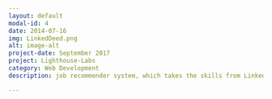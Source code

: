 ```yaml
---
layout: default
modal-id: 4
date: 2014-07-16
img: LinkedDeed.png
alt: image-alt
project-date: September 2017
project: Lighthouse-Labs
category: Web Development
description: job recommender system, which takes the skills from LinkedIn and jobs from Indeed and finds right job for you.<a href="https://github.com/Pooja-Bhojwani/linked-eed"><br>GitHub Link</a>.

---
```

